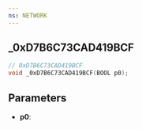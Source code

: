 ```yaml
---
ns: NETWORK
---
```

## _0xD7B6C73CAD419BCF

```c
// 0xD7B6C73CAD419BCF
void _0xD7B6C73CAD419BCF(BOOL p0);
```


## Parameters
* **p0**: 

